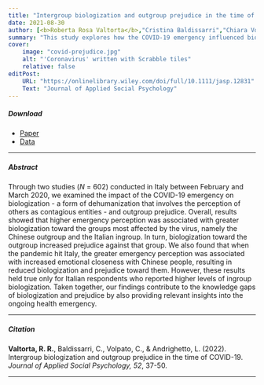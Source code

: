 ```yaml
---
title: "Intergroup biologization and outgroup prejudice in the time of COVID-19" 
date: 2021-08-30
author: [<b>Roberta Rosa Valtorta</b>,"Cristina Baldissarri","Chiara Volpato","Luca Andrighetto"]
summary: "This study explores how the COVID-19 emergency influenced biologization (i.e., the perception of others as contagious entities) and outgroup prejudice in Italy, offering insights into the psychological dynamics at play during the pandemic."
cover:
    image: "covid-prejudice.jpg"
    alt: "'Coronavirus' written with Scrabble tiles"
    relative: false
editPost:
    URL: "https://onlinelibrary.wiley.com/doi/full/10.1111/jasp.12831"
    Text: "Journal of Applied Social Psychology"
---
```


##### Download

<ul>

<li><a href="covid-prejudice.pdf" target="_blank">Paper</a></li>
<li><a href="ttps://osf.io/a4mv2/" target="_blank">Data</a></li>

</ul>

---

##### Abstract

Through two studies (*N* = 602) conducted in Italy between February and March 2020, we examined the impact of the COVID-19 emergency on biologization - a form of dehumanization that involves the perception of others as contagious entities - and outgroup prejudice. Overall, results showed that higher emergency perception was associated with greater biologization toward the groups most affected by the virus, namely the Chinese outgroup and the Italian ingroup. In turn, biologization toward the outgroup increased prejudice against that group. We also found that when the pandemic hit Italy, the greater emergency perception was associated with increased emotional closeness with Chinese people, resulting in reduced biologization and prejudice toward them. However, these results held true only for Italian respondents who reported higher levels of ingroup biologization. Taken together, our findings contribute to the knowledge gaps of biologization and prejudice by also providing relevant insights into the ongoing health emergency.

---

##### Citation

**Valtorta, R. R.**, Baldissarri, C., Volpato, C., & Andrighetto, L. (2022). Intergroup biologization and outgroup prejudice in the time of COVID-19. *Journal of Applied Social Psychology, 52*, 37-50.

---
